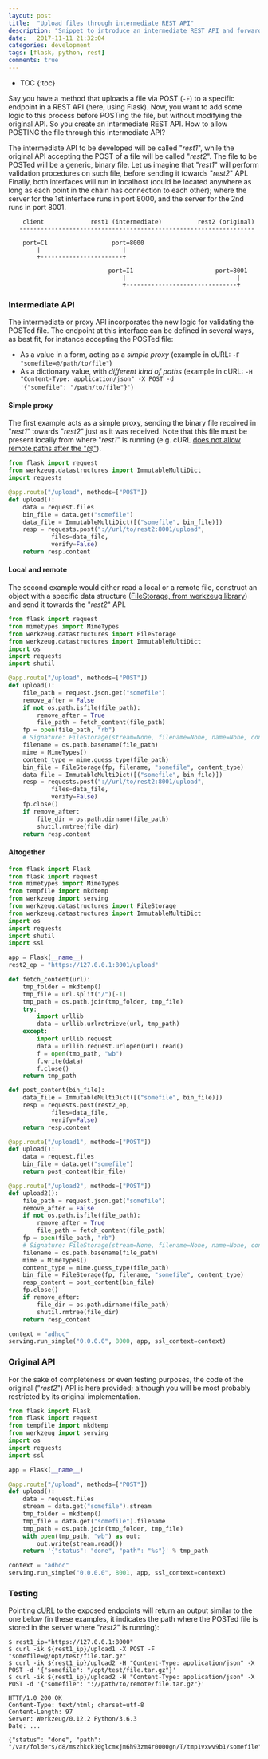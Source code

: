 ```yaml
---
layout: post
title:  "Upload files through intermediate REST API"
description: "Snippet to introduce an intermediate REST API and forward files to another REST API"
date:   2017-11-11 21:32:04
categories: development
tags: [flask, python, rest]
comments: true
---
```


* TOC
{:toc}

Say you have a method that uploads a file via POST (<code>-F</code>) to a specific endpoint in a REST API (here, using Flask). Now, you want to add some logic to this process before POSTing the file, but without modifying the original API. So you create an intermediate REST API. How to allow POSTING the file through this intermediate API?

<!--more-->

The intermediate API to be developed will be called "*rest1*", while the original API accepting the POST of a file will be called "*rest2*".
The file to be POSTed will be a generic, binary file. Let us imagine that "*rest1*" will perform validation procedures on such file, before sending it towards "*rest2*" API.
Finally, both interfaces will run in localhost (could be located anywhere as long as each point in the chain has connection to each other); where the server for the 1st interface runs in port 8000, and the server for the 2nd runs in port 8001.

```
    client             rest1 (intermediate)          rest2 (original)
   ------------------------------------------------------------------

    port=C1                  port=8000
        |                       |
        +-----------------------+

                            port=I1                       port=8001
                                |                               |
                                +-------------------------------+
```

### Intermediate API

The intermediate or proxy API incorporates the new logic for validating the POSTed file. The endpoint at this interface can be defined in several ways, as best fit, for instance accepting the POSTed file:

* As a value in a form, acting as a *simple proxy* (example in cURL: <code>-F "somefile=@/path/to/file"</code>)
* As a dictionary value, with *different kind of paths* (example in cURL: <code>-H "Content-Type: application/json" -X POST -d '{"somefile": "/path/to/file"}'</code>)


#### Simple proxy

The first example acts as a simple proxy, sending the binary file received in "*rest1*" towards "*rest2*" just as it was received. Note that this file must be present locally from where "*rest1*" is running (e.g. cURL [does not allow remote paths after the "@"](https://stackoverflow.com/questions/22736756/how-can-i-use-curls-syntax-with-a-remote-url)).

```python
from flask import request
from werkzeug.datastructures import ImmutableMultiDict
import requests

@app.route("/upload", methods=["POST"])
def upload():
    data = request.files
    bin_file = data.get("somefile")
    data_file = ImmutableMultiDict([("somefile", bin_file)])
    resp = requests.post("://url/to/rest2:8001/upload",
            files=data_file,
            verify=False)
    return resp.content
```

#### Local and remote

The second example would either read a local or a remote file, construct an object with a specific data structure ([FileStorage, from werkzeug library](http://werkzeug.pocoo.org/docs/0.12/datastructures/#werkzeug.datastructures.FileStorage)) and send it towards the "*rest2*" API.

```python
from flask import request
from mimetypes import MimeTypes
from werkzeug.datastructures import FileStorage
from werkzeug.datastructures import ImmutableMultiDict
import os
import requests
import shutil

@app.route("/upload", methods=["POST"])
def upload():
    file_path = request.json.get("somefile")
    remove_after = False
    if not os.path.isfile(file_path):
        remove_after = True
        file_path = fetch_content(file_path)
    fp = open(file_path, "rb")
    # Signature: FileStorage(stream=None, filename=None, name=None, content_type=None, content_length=None, headers=None)
    filename = os.path.basename(file_path)
    mime = MimeTypes()
    content_type = mime.guess_type(file_path)
    bin_file = FileStorage(fp, filename, "somefile", content_type)
    data_file = ImmutableMultiDict([("somefile", bin_file)])
    resp = requests.post("://url/to/rest2:8001/upload",
            files=data_file,
            verify=False)
    fp.close()
    if remove_after:
        file_dir = os.path.dirname(file_path)
        shutil.rmtree(file_dir)
    return resp.content
```

#### Altogether

```python
from flask import Flask
from flask import request
from mimetypes import MimeTypes
from tempfile import mkdtemp
from werkzeug import serving
from werkzeug.datastructures import FileStorage
from werkzeug.datastructures import ImmutableMultiDict
import os
import requests
import shutil
import ssl

app = Flask(__name__)
rest2_ep = "https://127.0.0.1:8001/upload"

def fetch_content(url):
    tmp_folder = mkdtemp()
    tmp_file = url.split("/")[-1]
    tmp_path = os.path.join(tmp_folder, tmp_file)
    try:
        import urllib
        data = urllib.urlretrieve(url, tmp_path)
    except:
        import urllib.request
        data = urllib.request.urlopen(url).read()
        f = open(tmp_path, "wb")
        f.write(data)
        f.close()
    return tmp_path

def post_content(bin_file):
    data_file = ImmutableMultiDict([("somefile", bin_file)])
    resp = requests.post(rest2_ep,
            files=data_file,
            verify=False)
    return resp.content

@app.route("/upload1", methods=["POST"])
def upload():
    data = request.files
    bin_file = data.get("somefile")
    return post_content(bin_file)

@app.route("/upload2", methods=["POST"])
def upload2():
    file_path = request.json.get("somefile")
    remove_after = False
    if not os.path.isfile(file_path):
        remove_after = True
        file_path = fetch_content(file_path)
    fp = open(file_path, "rb")
    # Signature: FileStorage(stream=None, filename=None, name=None, content_type=None, content_length=None, headers=None)
    filename = os.path.basename(file_path)
    mime = MimeTypes()
    content_type = mime.guess_type(file_path)
    bin_file = FileStorage(fp, filename, "somefile", content_type)
    resp_content = post_content(bin_file)
    fp.close()
    if remove_after:
        file_dir = os.path.dirname(file_path)
        shutil.rmtree(file_dir)
    return resp_content

context = "adhoc"
serving.run_simple("0.0.0.0", 8000, app, ssl_context=context)
```

### Original API

For the sake of completeness or even testing purposes, the code of the original ("*rest2*") API is here provided; although you will be most probably restricted by its original implementation.

```python
from flask import Flask
from flask import request
from tempfile import mkdtemp
from werkzeug import serving
import os
import requests
import ssl

app = Flask(__name__)

@app.route("/upload", methods=["POST"])
def upload():
    data = request.files
    stream = data.get("somefile").stream
    tmp_folder = mkdtemp()
    tmp_file = data.get("somefile").filename
    tmp_path = os.path.join(tmp_folder, tmp_file)
    with open(tmp_path, "wb") as out:
        out.write(stream.read())
    return '{"status": "done", "path": "%s"}' % tmp_path

context = "adhoc"
serving.run_simple("0.0.0.0", 8001, app, ssl_context=context)
```

### Testing

Pointing [cURL](https://ec.haxx.se/cmdline-options.html) to the exposed endpoints will return an output similar to the one below (in these examples, it indicates the path where the POSTed file is stored in the server where "*rest2*" is running):

```console
$ rest1_ip="https://127.0.0.1:8000"
$ curl -ik ${rest1_ip}/upload1 -X POST -F "somefile=@/opt/test/file.tar.gz"
$ curl -ik ${rest1_ip}/upload2 -H "Content-Type: application/json" -X POST -d '{"somefile": "/opt/test/file.tar.gz"}'
$ curl -ik ${rest1_ip}/upload2 -H "Content-Type: application/json" -X POST -d '{"somefile": "://path/to/remote/file.tar.gz"}'

HTTP/1.0 200 OK
Content-Type: text/html; charset=utf-8
Content-Length: 97
Server: Werkzeug/0.12.2 Python/3.6.3
Date: ...

{"status": "done", "path": "/var/folders/d8/mszhkck10glcmxjm6h93zm4r0000gn/T/tmp1vxwv9b1/somefile"}
```
